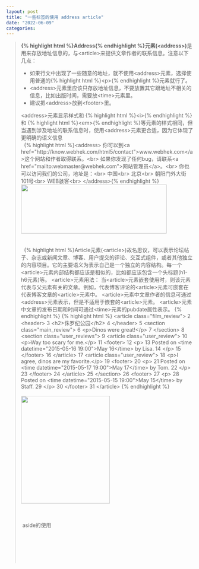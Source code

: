 ```yaml
---
layout: post
title: "一些标签的使用 address article"
date: "2022-06-09"
categories: 
---
```

<blockquote> 
<p><strong>{% highlight html %}Address{% endhighlight %}元素(&lt;address&gt;)</strong>是用来存放地址信息的，与&lt;article&gt;来提供文章作者的联系信息。注意以下几点：</p> 
<ul>
<li>如果行文中出现了一些随意的地址，就不使用&lt;address&gt;元素，选择使用普通的{% highlight html %}&lt;p&gt;{% endhighlight %}元素就行了。</li>
<li>&lt;address&gt;元素里应该只存放地址信息，不要放置其它跟地址不相关的信息，比如出版时间，需要放&lt;time&gt;元素里。</li>
<li>建议把&lt;address&gt;放到&lt;footer&gt;里。</li>
</ul>
<div>
&lt;address&gt;元素显示样式和
{% highlight html %}&lt;i&gt;{% endhighlight %}和
{% highlight html %}&lt;em&gt;{% endhighlight %}等元素的样式相同，但当遇到涉及地址的联系信息时，使用&lt;address&gt;元素更合适，因为它体现了更明确的语义信息
<br>   
{% highlight html %}&lt;address&gt;
你可以到&lt;a href="http://know.webhek.com/html5/contact"&gt;www.webhek.com&lt;/a&gt;这个网站和作者取得联系。&lt;br&gt;
如果你发现了任何bug，请联系&lt;a href="mailto:webmaster@webhek.com"&gt;网站管理员&lt;/a&gt;。&lt;br&gt;
你也可以访问我们的公司，地址是：&lt;br&gt;
中国&lt;br&gt;
北京&lt;br&gt;
朝阳门外大街101号&lt;br&gt;
WEB骇客&lt;br&gt;
&lt;/address&gt;{% endhighlight %} 
<img alt="" height="132" src="https://img-blog.csdnimg.cn/ea0004eb829c477aaad900ead960df9e.png" width="392">
<br>
<br>
<br>   
{% highlight html %}Article元素(&lt;article&gt;)故名思议，可以表示论坛帖子、杂志或新闻文章、博客、用户提交的评论、交互式组件，或者其他独立的内容项目。它的主要语义为表示自己是一个独立的内容结构。每一个&lt;article&gt;元素内部结构都应该是相似的，比如都应该包含一个头标题(h1-h6元素)等。
&lt;article&gt;元素用法：
当&lt;article&gt;元素嵌套使用时，则该元素代表与父元素有关的文章。例如，代表博客评论的&lt;article&gt;元素可嵌套在代表博客文章的&lt;article&gt;元素中。
&lt;article&gt;元素中文章作者的信息可通过&lt;address&gt;元素表示，但是不适用于嵌套的&lt;article&gt;元素。
&lt;article&gt;元素中文章的发布日期和时间可通过&lt;time&gt;元素的pubdate属性表示。
{% endhighlight %} 
{% highlight html %} &lt;article class="film_review"&gt;
2   &lt;header&gt;
3     &lt;h2&gt;侏罗纪公园&lt;/h2&gt;
4   &lt;/header&gt;
5   &lt;section class="main_review"&gt;
6     &lt;p&gt;Dinos were great!&lt;/p&gt;
7   &lt;/section&gt;
8   &lt;section class="user_reviews"&gt;
9     &lt;article class="user_review"&gt;
10       &lt;p&gt;Way too scary for me.&lt;/p&gt;
11       &lt;footer&gt;
12         &lt;p&gt;
13           Posted on &lt;time datetime="2015-05-16 19:00"&gt;May 16&lt;/time&gt; by Lisa.
14         &lt;/p&gt;
15       &lt;/footer&gt;
16     &lt;/article&gt;
17     &lt;article class="user_review"&gt;
18       &lt;p&gt;I agree, dinos are my favorite.&lt;/p&gt;
19       &lt;footer&gt;
20         &lt;p&gt;
21           Posted on &lt;time datetime="2015-05-17 19:00"&gt;May 17&lt;/time&gt; by Tom.
22         &lt;/p&gt;
23       &lt;/footer&gt;
24     &lt;/article&gt;
25   &lt;/section&gt;
26   &lt;footer&gt;
27     &lt;p&gt;
28       Posted on &lt;time datetime="2015-05-15 19:00"&gt;May 15&lt;/time&gt; by Staff.
29     &lt;/p&gt;
30   &lt;/footer&gt;
31 &lt;/article&gt;
{% endhighlight %} 
<br>
<br>
<img alt="" height="290" src="https://img-blog.csdnimg.cn/8dae8387cd73421991e45d392a9ab849.png" width="239">
<br>
<br>  
</div> 
<p> aside的使用</p> 
<p> </p> 
<p> </p> 
<p> </p> 
</blockquote>
